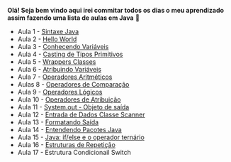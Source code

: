 

**Olá! Seja bem vindo aqui irei commitar todos os dias o meu aprendizado assim fazendo uma lista de aulas em Java** :call_me_hand:

- Aula 1 - [Sintaxe Java](https://github.com/edvaldoljr/Resumo-Aulas-Maratona-Java-Virado-No-Jiraya/blob/master/AulasDeJava/Aula%201%20-%20SintaxeJava.md)
- Aula 2 - [Hello World](https://github.com/edvaldoljr/Resumo-Aulas-Maratona-Java-Virado-No-Jiraya/blob/master/AulasDeJava/Aula%202%20-%20Hello%20World.md)
- Aula 3 - [Conhecendo Variáveis](https://github.com/edvaldoljr/Resumo-Aulas-Maratona-Java-Virado-No-Jiraya/blob/master/AulasDeJava/Aula%203%20-%20ConhecendoVariaveis.md)
- Aula 4 - [Casting de Tipos Primitivos](https://github.com/edvaldoljr/Resumo-Aulas-Maratona-Java-Virado-No-Jiraya/blob/master/AulasDeJava/Aula%204%20-%20CastingDeTiposPrimitivos.md)
- Aula 5 - [Wrappers Classes](https://github.com/edvaldoljr/Resumo-Aulas-Maratona-Java-Virado-No-Jiraya/blob/master/AulasDeJava/Aula%205%20-%20WrappersClasses.md)  
- Aula 6 - [Atribuindo Variáveis](https://github.com/edvaldoljr/Resumo-Aulas-Maratona-Java-Virado-No-Jiraya/blob/master/AulasDeJava/Aula%206%20-%20AtribuindoVariaveis.md)
- Aula 7 - [Operadores Aritméticos](https://github.com/edvaldoljr/Resumo-Aulas-Maratona-Java-Virado-No-Jiraya/blob/master/AulasDeJava/Aula%207%20-%20OperadoresAritimeticos.md)
- Aulas 8 - [Operadores de Comparação](https://github.com/edvaldoljr/Resumo-Aulas-Maratona-Java-Virado-No-Jiraya/blob/master/AulasDeJava/Aula%208%20-%20OperadoresDeComparacao.md)
- Aula 9 - [Operadores Lógicos](https://github.com/edvaldoljr/Resumo-Aulas-Maratona-Java-Virado-No-Jiraya/blob/master/AulasDeJava/Aula%209%20-%20OperadoresLogicos.md)
- Aula 10 - [Operadores de Atribuição](https://github.com/edvaldoljr/Resumo-Aulas-Maratona-Java-Virado-No-Jiraya/blob/master/AulasDeJava/Aula10%20-%20OperadoresComposto.md)
- Aula 11 - [System.out - Objeto de saída](https://github.com/edvaldoljr/Resumo-Aulas-Maratona-Java-Virado-No-Jiraya/blob/master/AulasDeJava/Aula11%20-%20System.out%20-%20ObjetoDeSa%C3%ADda.md)
- Aula 12 - [Entrada de Dados Classe Scanner](https://github.com/edvaldoljr/Resumo-Aulas-Maratona-Java-Virado-No-Jiraya/blob/master/AulasDeJava/Aula12%20-%20EntradaDeDadosClasseScanner.md)
- Aula 13 - [Formatando Saída](https://github.com/edvaldoljr/Resumo-Aulas-Maratona-Java-Virado-No-Jiraya/blob/master/AulasDeJava/Aula13%20-%20FormatandoSa%C3%ADda.md)
- Aula 14 - [Entendendo Pacotes Java](https://github.com/edvaldoljr/Resumo-Aulas-Maratona-Java-Virado-No-Jiraya/blob/master/AulasDeJava/Aula14%20-%20PacotesJava.md)
- Aula 15 - [Java: if/else e o operador ternário](https://github.com/edvaldoljr/Resumo-Aulas-Maratona-Java-Virado-No-Jiraya/blob/master/AulasDeJava/Aula15%20-%20ifelse%20e%20o%20operador%20tern%C3%A1rio.md)
- Aula 16  - [Estruturas de Repetição](https://github.com/edvaldoljr/Resumo-Aulas-Maratona-Java-Virado-No-Jiraya/blob/master/AulasDeJava/Aula16%20-%20Estruturas%20de%20Repeti%C3%A7%C3%A3o.md)
- Aula 17 - Estrutura Condicionail Switch
